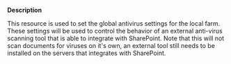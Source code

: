 **Description**

This resource is used to set the global antivirus settings for the local farm. These settings 
will be used to control the behavior of an external anti-virus scanning tool that is able to 
integrate with SharePoint. Note that this will not scan documents for viruses on it's own, an 
external tool still needs to be installed on the servers that integrates with SharePoint.
